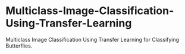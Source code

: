 # Multiclass-Image-Classification-Using-Transfer-Learning
Multiclass Image Classification Using Transfer Learning for Classifying Butterflies.
